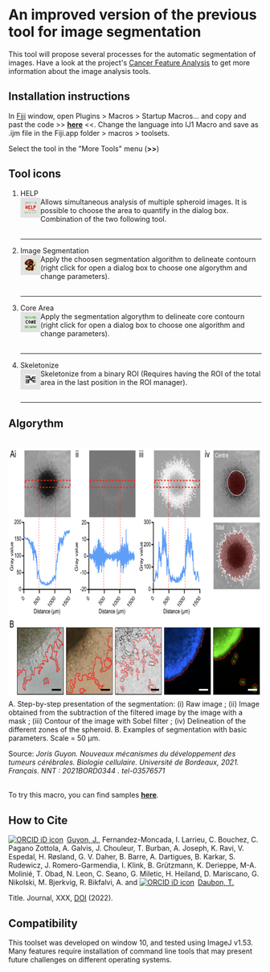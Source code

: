 # An improved version of the previous tool for image segmentation 

This tool will propose several processes for the automatic segmentation of images.
Have a look at the project's [Cancer Feature Analysis](https://github.com/Guyon-J/Cancer_Feature_Analysis/wiki/Welcome-to-the-Cancer-Feature-Analysis-wiki!) to get more information about the image analysis tools.


## Installation instructions
In [Fiji](https://fiji.sc/) window, open Plugins > Macros > Startup Macros... and copy and past the code >> __[here](https://raw.githubusercontent.com/Guyon-J/Macro_for_Spheroid_Analysis_v2/main/Macro_Image_Segmentation)__ <<. 
Change the language into IJ1 Macro and save as .ijm file in the Fiji.app folder > macros > toolsets.

Select the tool in the "More Tools" menu (**>>**)


## Tool icons
1. HELP <br> <img align='left' src="https://github.com/Guyon-J/Macro_for_Spheroid_Analysis_v2/blob/main/Image/Tool_Icons/1.png" height='40'/> Allows simultaneous analysis of multiple spheroid images. It is possible to choose the area to quantify in the dialog box. Combination of the two following tool. <br><br><hr>
2. Image Segmentation <br> <img align='left' src="https://github.com/Guyon-J/Macro_for_Spheroid_Analysis_v2/blob/main/Image/Tool_Icons/2.png" height='40'/> Apply the choosen segmentation algorithm to delineate contourn (right click for open a dialog box to choose one algorythm and change parameters). <br><br><hr>
3. Core Area <br> <img align='left' src="https://github.com/Guyon-J/Macro_for_Spheroid_Analysis_v2/blob/main/Image/Tool_Icons/3.png" height='40'/> Apply the segmentation algorythm to delineate core contourn (right click for open a dialog box to choose one algorithm and change parameters). <br><br><hr>
4. Skeletonize <br> <img align='left' src="https://github.com/Guyon-J/Macro_for_Spheroid_Analysis_v2/blob/main/Image/Tool_Icons/4.png" height='40'/> Skeletonize from a binary ROI (Requires having the ROI of the total area in the last position in the ROI manager). <br><br><hr>

## Algorythm
<br> <img src="https://github.com/Guyon-J/Macro_for_Spheroid_Analysis_v2/blob/main/Image/algorythm.png" height='500'/><br>
A. Step-by-step presentation of the segmentation: (i) Raw image ; (ii) Image obtained from the subtraction of the filtered image by the image with a mask ; (iii) Contour of the image with Sobel filter ; (iv) Delineation of the different zones of the spheroid. B. Examples of segmentation with basic parameters. Scale = 50 μm.
<br>

Source:<i> Joris Guyon. Nouveaux mécanismes du développement des tumeurs cérébrales. Biologie cellulaire. Université de Bordeaux, 2021. Français. NNT : 2021BORD0344 . tel-03576571 </i>
<br>
<br>

To try this macro, you can find samples __[here](https://github.com/Guyon-J/Macro_for_Spheroid_Analysis/tree/main/Images/Spheroid_Samples)__.


## How to Cite
<div itemscope itemtype="https://schema.org/Person"><a itemprop="sameAs" content="https://orcid.org/0000-0001-6692-2890" href="https://orcid.org/0000-0001-6692-2890" target="orcid.widget" rel="me noopener noreferrer" style="vertical-align:top;"><img src="https://orcid.org/sites/default/files/images/orcid_16x16.png" style="width:1em;margin-right:.5em;" alt="ORCID iD icon">Guyon, J.</a>, Fernandez-Moncada, I. Larrieu, C. Bouchez, C. Pagano Zottola, A. Galvis, J. Chouleur, T. Burban, A. Joseph, K. Ravi, V. Espedal, H. Røsland, G. V. Daher, B. Barre, A. Dartigues, B. Karkar, S. Rudewicz, J. Romero-Garmendia, I. Klink, B. Grützmann, K. Derieppe, M-A. Molinié, T. Obad, N. Leon, C. Seano, G. Miletic, H. Heiland, D. Mariscano, G. Nikolski, M. Bjerkvig, R. Bikfalvi, A. and <itemscope itemtype="https://schema.org/Person"><a itemprop="sameAs" content="https://orcid.org/0000-0002-0319-7617" href="https://orcid.org/0000-0002-0319-7617" target="orcid.widget" rel="me noopener noreferrer" style="vertical-align:top;"><img src="https://orcid.org/sites/default/files/images/orcid_16x16.png" style="width:1em;margin-right:.5em;" alt="ORCID iD icon">Daubon, T.</a> 

Title. Journal, XXX, [DOI](https://) (2022). 


## Compatibility

This toolset was developed on window 10, and tested using ImageJ v1.53. Many features require installation of command line tools that may present future challenges on different operating systems.
